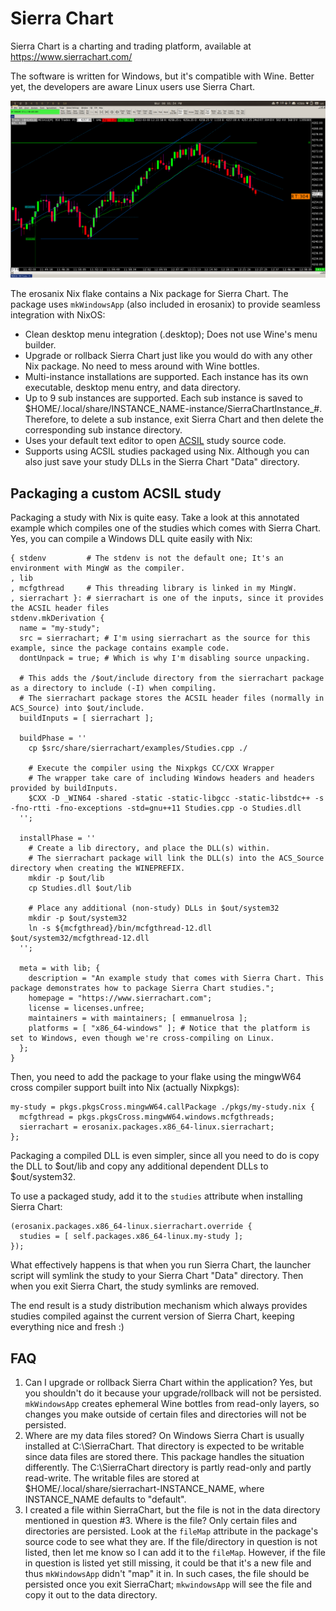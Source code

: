 # Sierra Chart

Sierra Chart is a charting and trading platform, available at https://www.sierrachart.com/

The software is written for Windows, but it's compatible with Wine. Better yet, the developers are aware Linux users use Sierra Chart.

![Sierra Chart running on NixOS](sierrachart.png)

The erosanix Nix flake contains a Nix package for Sierra Chart. The package uses `mkWindowsApp` (also included in erosanix) to provide seamless integration with NixOS:

 * Clean desktop menu integration (.desktop); Does not use Wine's menu builder. 
 * Upgrade or rollback Sierra Chart just like you would do with any other Nix package. No need to mess around with Wine bottles.
 * Multi-instance installations are supported. Each instance has its own executable, desktop menu entry, and data directory.
 * Up to 9 sub instances are supported. Each sub instance is saved to $HOME/.local/share/INSTANCE_NAME-instance/SierraChartInstance_#. Therefore, to delete a sub instance, exit Sierra Chart and then delete the corresponding sub instance directory.
 * Uses your default text editor to open [ACSIL](https://www.sierrachart.com/index.php?page=doc/Contents.php#AdvancedCustomStudySystemInterfaceandLanguage) study source code.
 * Supports using ACSIL studies packaged using Nix. Although you can also just save your study DLLs in the Sierra Chart "Data" directory.

## Packaging a custom ACSIL study

Packaging a study with Nix is quite easy. Take a look at this annotated example which compiles one of the studies which comes with Sierra Chart. Yes, you can compile a Windows DLL quite easily with Nix:

```
{ stdenv         # The stdenv is not the default one; It's an environment with MingW as the compiler. 
, lib
, mcfgthread     # This threading library is linked in my MingW.
, sierrachart }: # sierrachart is one of the inputs, since it provides the ACSIL header files
stdenv.mkDerivation {
  name = "my-study";
  src = sierrachart; # I'm using sierrachart as the source for this example, since the package contains example code.
  dontUnpack = true; # Which is why I'm disabling source unpacking.

  # This adds the /$out/include directory from the sierrachart package as a directory to include (-I) when compiling.
  # The sierrachart package stores the ACSIL header files (normally in ACS_Source) into $out/include.
  buildInputs = [ sierrachart ]; 

  buildPhase = ''
    cp $src/share/sierrachart/examples/Studies.cpp ./

    # Execute the compiler using the Nixpkgs CC/CXX Wrapper
    # The wrapper take care of including Windows headers and headers provided by buildInputs.
    $CXX -D _WIN64 -shared -static -static-libgcc -static-libstdc++ -s -fno-rtti -fno-exceptions -std=gnu++11 Studies.cpp -o Studies.dll
  '';

  installPhase = ''
    # Create a lib directory, and place the DLL(s) within.
    # The sierrachart package will link the DLL(s) into the ACS_Source directory when creating the WINEPREFIX.
    mkdir -p $out/lib
    cp Studies.dll $out/lib

    # Place any additional (non-study) DLLs in $out/system32
    mkdir -p $out/system32
    ln -s ${mcfgthread}/bin/mcfgthread-12.dll $out/system32/mcfgthread-12.dll
  '';

  meta = with lib; {
    description = "An example study that comes with Sierra Chart. This package demonstrates how to package Sierra Chart studies.";
    homepage = "https://www.sierrachart.com";
    license = licenses.unfree;
    maintainers = with maintainers; [ emmanuelrosa ];
    platforms = [ "x86_64-windows" ]; # Notice that the platform is set to Windows, even though we're cross-compiling on Linux.
  };
}
```

Then, you need to add the package to your flake using the mingwW64 cross compiler support built into Nix (actually Nixpkgs):

```
my-study = pkgs.pkgsCross.mingwW64.callPackage ./pkgs/my-study.nix { 
  mcfgthread = pkgs.pkgsCross.mingwW64.windows.mcfgthreads;
  sierrachart = erosanix.packages.x86_64-linux.sierrachart;
};
```

Packaging a compiled DLL is even simpler, since all you need to do is copy the DLL to $out/lib and copy any additional dependent DLLs to $out/system32.

To use a packaged study, add it to the `studies` attribute when installing Sierra Chart:

```
(erosanix.packages.x86_64-linux.sierrachart.override { 
  studies = [ self.packages.x86_64-linux.my-study ]; 
});
```

What effectively happens is that when you run Sierra Chart, the launcher script will symlink the study to your Sierra Chart "Data" directory. Then when you exit Sierra Chart, the study symlinks are removed.

The end result is a study distribution mechanism which always provides studies compiled against the current version of Sierra Chart, keeping everything nice and fresh :)

## FAQ

 1. Can I upgrade or rollback Sierra Chart within the application? Yes, but you shouldn't do it because your upgrade/rollback will not be persisted. `mkWindowsApp` creates ephemeral Wine bottles from read-only layers, so changes you make outside of certain files and directories will not be persisted.
 2. Where are my data files stored? On Windows Sierra Chart is usually installed at C:\SierraChart. That directory is expected to be writable since data files are stored there. This package handles the situation differently. The C:\SierraChart directory is partly read-only and partly read-write. The writable files are stored at $HOME/.local/share/sierrachart-INSTANCE_NAME, where INSTANCE_NAME defaults to "default".
 3. I created a file within SierraChart, but the file is not in the data directory mentioned in question #3. Where is the file? Only certain files and directories are persisted. Look at the `fileMap` attribute in the package's source code to see what they are. If the file/directory in question is not listed, then let me know so I can add it to the `fileMap`. However, if the file in question is listed yet still missing, it could be that it's a new file and thus `mkWindowsApp` didn't "map" it in. In such cases, the file should be persisted once you exit SierraChart; `mkwindowsApp` will see the file and copy it out to the data directory.
